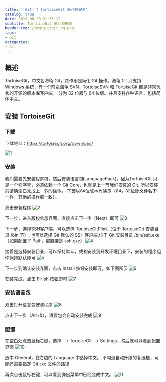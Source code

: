 ```yaml
---
title: '[Git] 4 TortoiseGit 简介和安装'
catalog: true
date: 2019-08-23 01:35:12
subtitle: TortoiseGit 简介和安装
header-img: /img/git/git_bg.png
tags:
- Git
categories:
- Git
---
```


## 概述
TortoiseGit，中文名海龟 Git，其作用是简化 Git 操作。海龟 Git 只支持 Windows 系统，有一个前辈海龟 SVN，TortoiseSVN 和 TortoiseGit 都是非常优秀的开源的版本库客户端。 分为 32 位版与 64 位版。并且支持各种语言，包括简体中文。

## 安装 TortoiseGit
### 下载
下载地址：https://tortoisegit.org/download/

![1](1.png)

### 安装
我们需要先安装程序包，然后安装语言包(LanguagePack)。因为TortoiseGit 只是一个程序壳，必须依赖一个 Git Core，也就是上一节我们安装的 Git. 所以安装前请确定已完成上一节的操作。 下面以64位版本为演示（64，32位除文件名不一样，其他的操作都一致）。

双击安装程序
![2](2.png)

下一步，进入版权信息界面，直接点击下一步（Next）即可
![3](3.png)

下一步，选择SSH客户端。可以选择 TortoiseGitPlink（位于 TortoiseGit 安装目录 /bin 下）, 也可以选择 Git 默认的 SSH 客户端,位于 Git 安装目录 /bin/ssh.exe（如果配置了 Path，那直接是 ssh.exe）
![4](4.png)

接着是选择安装目录，可以保持默认，或者安装到开发环境目录下，安装的程序组件保持默认即可
![5](5.png)

下一步到确认安装界面，点击 Install 按钮安装即可，如下图所示
![6](6.png)

安装完成，点击 Finish 按钮即可
![7](7.png)

### 安装语言包
双击打开语言包安装程序
![8](8.png)

点击下一步（Alt+N），语言包会自动安装完成
![9](9.png)

### 配置
在空白处点击鼠标右键，选择 --> TortoiseGit --> Settings，然后就可以看到配置界面
![10](10.png)

选中 General，在右边的 Language 中选择中文。 不勾选自动升级的复选框，可能还需要指定 Git.exe 文件的路径

再次点击鼠标右键，可以看到弹出菜单中已经变成中文。
![11](11.png)